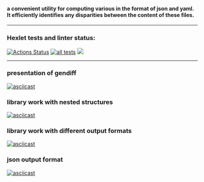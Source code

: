 #### a convenient utility for computing various  in the format of json and yaml. It efficiently identifies any disparities between the content of these files.
----------------------------
### Hexlet tests and linter status:
[![Actions Status](https://github.com/Barzabel/python-project-lvl2/workflows/hexlet-check/badge.svg)](https://github.com/Barzabel/python-project-lvl2/actions) [![all tests](https://github.com/Barzabel/python-project-lvl2/workflows/all_tests/badge.svg)](https://github.com/Barzabel/python-project-lvl2/actions) <a href="https://codeclimate.com/github/codeclimate/codeclimate/test_coverage"><img src="https://api.codeclimate.com/v1/badges/a99a88d28ad37a79dbf6/test_coverage" /></a>
 
----------------------------
### presentation of gendiff

[![asciicast](https://asciinema.org/a/440529.png)](https://asciinema.org/a/440531)


### library work with nested structures

[![asciicast](https://asciinema.org/a/441629.png)](https://asciinema.org/a/441629)

### library work with different output formats

[![asciicast](https://asciinema.org/a/442450.png)](https://asciinema.org/a/442450)

### json output format

[![asciicast](https://asciinema.org/a/443571.png)](https://asciinema.org/a/443571)
